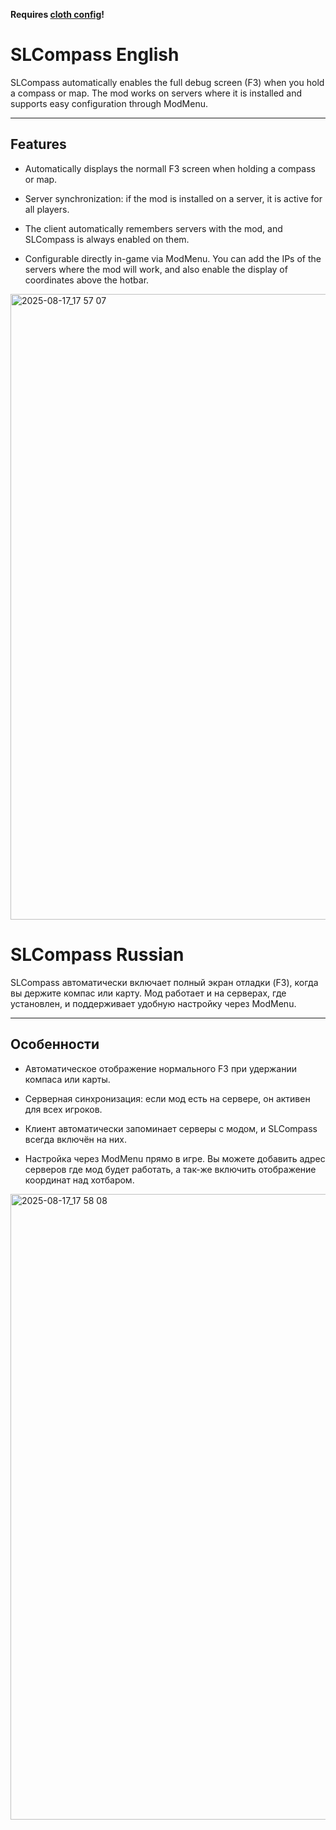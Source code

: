 
**Requires [cloth config](https://modrinth.com/mod/cloth-config)!**

# SLCompass English

SLCompass automatically enables the full debug screen (F3) when you hold a compass or map. The mod works on servers where it is installed and supports easy configuration through ModMenu.

----------

## Features

-   Automatically displays the normall F3 screen when holding a compass or map.
    
-   Server synchronization: if the mod is installed on a server, it is active for all players.
    
-   The client automatically remembers servers with the mod, and SLCompass is always enabled on them.
    
-   Configurable directly in-game via ModMenu. You can add the IPs of the servers where the mod will work, and also enable the display of coordinates above the hotbar.
<img width="1920" height="1001" alt="2025-08-17_17 57 07" src="https://github.com/user-attachments/assets/bb86b409-1e22-49d6-b994-abe76dc06bf9" />



# SLCompass Russian

SLCompass автоматически включает полный экран отладки (F3), когда вы держите компас или карту. Мод работает и на серверах, где установлен, и поддерживает удобную настройку через ModMenu.

----------

## Особенности

-   Автоматическое отображение нормального F3 при удержании компаса или карты.
    
-   Серверная синхронизация: если мод есть на сервере, он активен для всех игроков.
    
-   Клиент автоматически запоминает серверы с модом, и SLCompass всегда включён на них.
    
-   Настройка через ModMenu прямо в игре. Вы можете добавить адрес серверов где мод будет работать, а так-же включить отображение координат над хотбаром.

<img width="1920" height="1001" alt="2025-08-17_17 58 08" src="https://github.com/user-attachments/assets/2772a4f5-a4f7-4d6a-a5d1-ec3d60911af3" />
